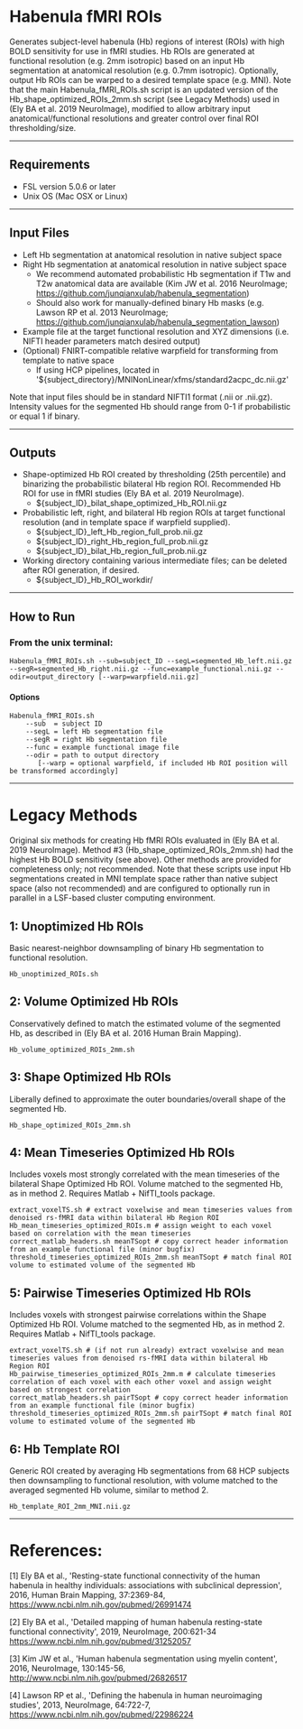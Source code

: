 # Habenula fMRI ROIs
Generates subject-level habenula (Hb) regions of interest (ROIs) with high BOLD sensitivity for use in fMRI studies. Hb ROIs are generated at functional resolution (e.g. 2mm isotropic) based on an input Hb segmentation at anatomical resolution (e.g. 0.7mm isotropic). Optionally, output Hb ROIs can be warped to a desired template space (e.g. MNI). Note that the main Habenula_fMRI_ROIs.sh script is an updated version of the Hb_shape_optimized_ROIs_2mm.sh script (see Legacy Methods) used in (Ely BA et al. 2019 NeuroImage), modified to allow arbitrary input anatomical/functional resolutions and greater control over final ROI thresholding/size.

---
## Requirements
* FSL version 5.0.6 or later
* Unix OS (Mac OSX or Linux)

---
## Input Files
* Left Hb segmentation at anatomical resolution in native subject space
* Right Hb segmentation at anatomical resolution in native subject space
	* We recommend automated probabilistic Hb segmentation if T1w and T2w anatomical data are available (Kim JW et al. 2016 NeuroImage; https://github.com/junqianxulab/habenula_segmentation)
	* Should also work for manually-defined binary Hb masks (e.g. Lawson RP et al. 2013 NeuroImage; https://github.com/junqianxulab/habenula_segmentation_lawson)
* Example file at the target functional resolution and XYZ dimensions (i.e. NIFTI header parameters match desired output)
* (Optional) FNIRT-compatible relative warpfield for transforming from template to native space 
	* If using HCP pipelines, located in '${subject_directory}/MNINonLinear/xfms/standard2acpc_dc.nii.gz'

Note that input files should be in standard NIFTI1 format (.nii or .nii.gz). Intensity values for the segmented Hb should range from 0-1 if probabilistic or equal 1 if binary.

---
## Outputs
* Shape-optimized Hb ROI created by thresholding (25th percentile) and binarizing the probabilistic bilateral Hb region ROI. Recommended Hb ROI for use in fMRI studies (Ely BA et al. 2019 NeuroImage).
	* ${subject_ID}_bilat_shape_optimized_Hb_ROI.nii.gz
* Probabilistic left, right, and bilateral Hb region ROIs at target functional resolution (and in template space if warpfield supplied).
	* ${subject_ID}_left_Hb_region_full_prob.nii.gz
	* ${subject_ID}_right_Hb_region_full_prob.nii.gz
	* ${subject_ID}_bilat_Hb_region_full_prob.nii.gz
* Working directory containing various intermediate files; can be deleted after ROI generation, if desired.
	* ${subject_ID}_Hb_ROI_workdir/

---
## How to Run

### From the unix terminal:
```
Habenula_fMRI_ROIs.sh --sub=subject_ID --segL=segmented_Hb_left.nii.gz --segR=segmented_Hb_right.nii.gz --func=example_functional.nii.gz --odir=output_directory [--warp=warpfield.nii.gz] 
```

#### Options
```
Habenula_fMRI_ROIs.sh
	--sub  = subject ID
	--segL = left Hb segmentation file
	--segR = right Hb segmentation file
	--func = example functional image file
	--odir = path to output directory
       [--warp = optional warpfield, if included Hb ROI position will be transformed accordingly]
```

---
# Legacy Methods
Original six methods for creating Hb fMRI ROIs evaluated in (Ely BA et al. 2019 NeuroImage). Method #3 (Hb_shape_optimized_ROIs_2mm.sh) had the highest Hb BOLD sensitivity (see above). Other methods are provided for completeness only; not recommended. Note that these scripts use input Hb segmentations created in MNI template space rather than native subject space (also not recommended) and are configured to optionally run in parallel in a LSF-based cluster computing environment.

## 1: Unoptimized Hb ROIs
Basic nearest-neighbor downsampling of binary Hb segmentation to functional resolution.
```
Hb_unoptimized_ROIs.sh
```

## 2: Volume Optimized Hb ROIs
Conservatively defined to match the estimated volume of the segmented Hb, as described in (Ely BA et al. 2016 Human Brain Mapping).
```
Hb_volume_optimized_ROIs_2mm.sh
```

## 3: Shape Optimized Hb ROIs
Liberally defined to approximate the outer boundaries/overall shape of the segmented Hb.
```
Hb_shape_optimized_ROIs_2mm.sh
```

## 4: Mean Timeseries Optimized Hb ROIs
Includes voxels most strongly correlated with the mean timeseries of the bilateral Shape Optimized Hb ROI. Volume matched to the segmented Hb, as in method 2. Requires Matlab + NifTI_tools package.
```
extract_voxelTS.sh # extract voxelwise and mean timeseries values from denoised rs-fMRI data within bilateral Hb Region ROI
Hb_mean_timeseries_optimized_ROIs.m # assign weight to each voxel based on correlation with the mean timeseries
correct_matlab_headers.sh meanTSopt # copy correct header information from an example functional file (minor bugfix)
threshold_timeseries_optimized_ROIs_2mm.sh meanTSopt # match final ROI volume to estimated volume of the segmented Hb
```

## 5: Pairwise Timeseries Optimized Hb ROIs
Includes voxels with strongest pairwise correlations within the Shape Optimized Hb ROI. Volume matched to the segmented Hb, as in method 2. Requires Matlab + NifTI_tools package.
```
extract_voxelTS.sh # (if not run already) extract voxelwise and mean timeseries values from denoised rs-fMRI data within bilateral Hb Region ROI
Hb_pairwise_timeseries_optimized_ROIs_2mm.m # calculate timeseries correlation of each voxel with each other voxel and assign weight based on strongest correlation
correct_matlab_headers.sh pairTSopt # copy correct header information from an example functional file (minor bugfix)
threshold_timeseries_optimized_ROIs_2mm.sh pairTSopt # match final ROI volume to estimated volume of the segmented Hb
```

## 6: Hb Template ROI
Generic ROI created by averaging Hb segmentations from 68 HCP subjects then downsampling to functional resolution, with volume matched to the averaged segmented Hb volume, similar to method 2.
```
Hb_template_ROI_2mm_MNI.nii.gz
```

---
# References:

[1] Ely BA et al., 'Resting-state functional connectivity of the human habenula in healthy individuals: associations with subclinical depression', 2016, Human Brain Mapping, 37:2369-84, https://www.ncbi.nlm.nih.gov/pubmed/26991474 

[2] Ely BA et al., 'Detailed mapping of human habenula resting-state functional connectivity', 2019, NeuroImage, 200:621-34 https://www.ncbi.nlm.nih.gov/pubmed/31252057

[3] Kim JW et al., 'Human habenula segmentation using myelin content', 2016, NeuroImage, 130:145-56, http://www.ncbi.nlm.nih.gov/pubmed/26826517

[4] Lawson RP et al., 'Defining the habenula in human neuroimaging studies', 2013, NeuroImage, 64:722-7, https://www.ncbi.nlm.nih.gov/pubmed/22986224 
